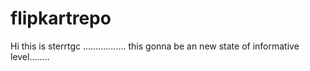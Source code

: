 # flipkartrepo
Hi this is sterrtgc .................
this gonna be an new state  of informative level........

